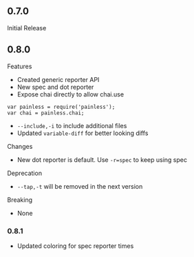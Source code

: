 ## 0.7.0
Initial Release

## 0.8.0
Features
- Created generic reporter API
- New spec and dot reporter
- Expose chai directly to allow chai.use
```
var painless = require('painless');
var chai = painless.chai;
```
- `--include,-i` to include additional files
- Updated `variable-diff` for better looking diffs

Changes
- New dot reporter is default. Use `-r=spec` to keep using spec

Deprecation
- `--tap,-t` will be removed in the next version

Breaking
- None

### 0.8.1
- Updated coloring for spec reporter times
